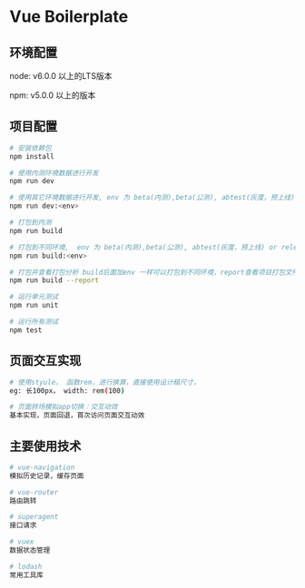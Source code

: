 # Vue Boilerplate


## 环境配置
node: v6.0.0 以上的LTS版本  

npm: v5.0.0 以上的版本

## 项目配置

``` bash
# 安装依赖包
npm install

# 使用内测环境数据进行开发
npm run dev

# 使用其它环境数据进行开发, env 为 beta(内测),beta(公测), abtest(灰度，预上线) or release(正式)
npm run dev:<env>

# 打包到内测
npm run build

# 打包到不同环境,  env 为 beta(内测),beta(公测), abtest(灰度，预上线) or release(正式)
npm run build:<env>

# 打包并查看打包分析 build后面加env 一样可以打包到不同环境，report查看项目打包文件大小分布图
npm run build --report

# 运行单元测试
npm run unit

# 运行所有测试
npm test
```

## 页面交互实现
```bash
# 使用styule， 函数rem，进行换算，直接使用设计稿尺寸，
eg: 长100px， width: rem(100)

# 页面转场模拟app切换：交互动效
基本实现，页面回退，首次访问页面交互动效

```

## 主要使用技术
```bash
# vue-navigation
模拟历史记录，缓存页面

# vue-router
路由跳转

# superagent
接口请求

# vuex
数据状态管理

# lodash
常用工具库

```
